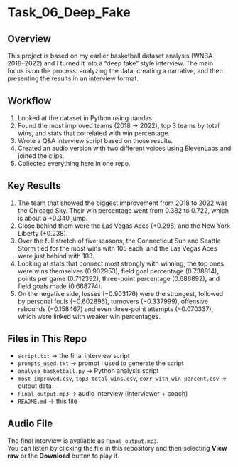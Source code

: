# Task_06_Deep_Fake


## Overview
This project is based on my earlier basketball dataset analysis (WNBA 2018–2022) and I turned it into a “deep fake” style interview. The main focus is on the process: analyzing the data, creating a narrative, and then presenting the results in an interview format.

## Workflow
1. Looked at the dataset in Python using pandas.  
2. Found the most improved teams (2018 → 2022), top 3 teams by total wins, and stats that correlated with win percentage.  
3. Wrote a Q&A interview script based on those results.  
4. Created an audio version with two different voices using ElevenLabs and joined the clips.  
5. Collected everything here in one repo.  

## Key Results
1. The team that showed the biggest improvement from 2018 to 2022 was the Chicago Sky. Their win percentage went from 0.382 to 0.722, which is about a +0.340 jump.  
2. Close behind them were the Las Vegas Aces (+0.298) and the New York Liberty (+0.238).  
3. Over the full stretch of five seasons, the Connecticut Sun and Seattle Storm tied for the most wins with 105 each, and the Las Vegas Aces were just behind with 103.  
4. Looking at stats that connect most strongly with winning, the top ones were wins themselves (0.902953), field goal percentage (0.738814), points per game (0.712392), three-point percentage (0.686892), and field goals made (0.668774).  
5. On the negative side, losses (−0.903176) were the strongest, followed by personal fouls (−0.602896), turnovers (−0.337999), offensive rebounds (−0.158467) and even three-point attempts (−0.070337), which were linked with weaker win percentages.  

## Files in This Repo
- `script.txt` → the final interview script  
- `prompts_used.txt` → prompt I used to generate the script  
- `analyse_basketball.py` → Python analysis script  
- `most_improved.csv`, `top3_total_wins.csv`, `corr_with_win_percent.csv` → output data  
- `Final_output.mp3` → audio interview (interviewer + coach)  
- `README.md` → this file

## Audio File
The final interview is available as `Final_output.mp3`.  
You can listen by clicking the file in this repository and then selecting **View raw** or the **Download** button to play it.

